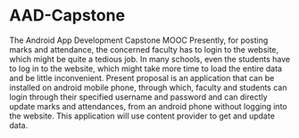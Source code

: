 # AAD-Capstone
The Android App Development Capstone MOOC
Presently, for posting marks and attendance, the concerned faculty has to login to the website, which might be quite a tedious job. In many schools, even the students have to log in to the website, which might take more time to load the entire data and be little inconvenient. Present proposal is an application that can be installed on android mobile phone, through which, faculty and students can login through their specified username and password and can directly update marks and attendances, from an android phone without logging into the website. This application will use content provider to get and update data.

